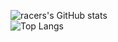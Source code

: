   
![racers's GitHub stats](https://github-readme-stats.vercel.app/api?username=instax-dutta&count_private=true&show_icons=true&theme=radical)<br>
                       ![Top Langs](https://github-readme-stats.vercel.app/api/top-langs/?username=instax-dutta&layout=compact)


